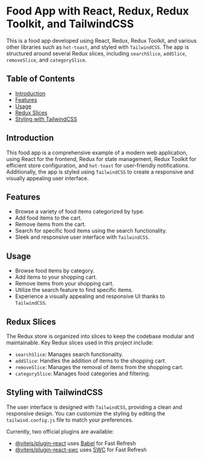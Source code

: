 
# Food App with React, Redux, Redux Toolkit, and TailwindCSS

This is a food app developed using React, Redux, Redux Toolkit, and various other libraries such as `hot-toast`, and styled with `TailwindCSS`. The app is structured around several Redux slices, including `searchSlice`, `addSlice`, `removeSlice`, and `categorySlice`.

## Table of Contents
- [Introduction](#introduction)
- [Features](#features)
- [Usage](#usage)
- [Redux Slices](#redux-slices)
- [Styling with TailwindCSS](#styling-with-tailwindcss)

## Introduction
This food app is a comprehensive example of a modern web application, using React for the frontend, Redux for state management, Redux Toolkit for efficient store configuration, and `hot-toast` for user-friendly notifications. Additionally, the app is styled using `TailwindCSS` to create a responsive and visually appealing user interface.

## Features
- Browse a variety of food items categorized by type.
- Add food items to the cart.
- Remove items from the cart.
- Search for specific food items using the search functionality.
- Sleek and responsive user interface with `TailwindCSS`.

## Usage
- Browse food items by category.
- Add items to your shopping cart.
- Remove items from your shopping cart.
- Utilize the search feature to find specific items.
- Experience a visually appealing and responsive UI thanks to `TailwindCSS`.

## Redux Slices
The Redux store is organized into slices to keep the codebase modular and maintainable. Key Redux slices used in this project include:
- `searchSlice`: Manages search functionality.
- `addSlice`: Handles the addition of items to the shopping cart.
- `removeSlice`: Manages the removal of items from the shopping cart.
- `categorySlice`: Manages food categories and filtering.

## Styling with TailwindCSS
The user interface is designed with `TailwindCSS`, providing a clean and responsive design. You can customize the styling by editing the `tailwind.config.js` file to match your preferences.



Currently, two official plugins are available:

- [@vitejs/plugin-react](https://github.com/vitejs/vite-plugin-react/blob/main/packages/plugin-react/README.md) uses [Babel](https://babeljs.io/) for Fast Refresh
- [@vitejs/plugin-react-swc](https://github.com/vitejs/vite-plugin-react-swc) uses [SWC](https://swc.rs/) for Fast Refresh

